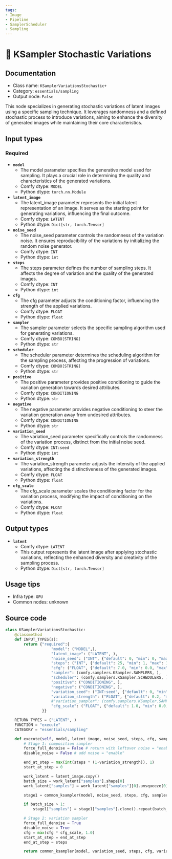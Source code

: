 ```yaml
---
tags:
- Image
- Pipeline
- SamplerScheduler
- Sampling
---
```


# 🔧 KSampler Stochastic Variations
## Documentation
- Class name: `KSamplerVariationsStochastic+`
- Category: `essentials/sampling`
- Output node: `False`

This node specializes in generating stochastic variations of latent images using a specific sampling technique. It leverages randomness and a defined stochastic process to introduce variations, aiming to enhance the diversity of generated images while maintaining their core characteristics.
## Input types
### Required
- **`model`**
    - The model parameter specifies the generative model used for sampling. It plays a crucial role in determining the quality and characteristics of the generated variations.
    - Comfy dtype: `MODEL`
    - Python dtype: `torch.nn.Module`
- **`latent_image`**
    - The latent_image parameter represents the initial latent representation of an image. It serves as the starting point for generating variations, influencing the final outcome.
    - Comfy dtype: `LATENT`
    - Python dtype: `Dict[str, torch.Tensor]`
- **`noise_seed`**
    - The noise_seed parameter controls the randomness of the variation noise. It ensures reproducibility of the variations by initializing the random noise generator.
    - Comfy dtype: `INT`
    - Python dtype: `int`
- **`steps`**
    - The steps parameter defines the number of sampling steps. It affects the degree of variation and the quality of the generated images.
    - Comfy dtype: `INT`
    - Python dtype: `int`
- **`cfg`**
    - The cfg parameter adjusts the conditioning factor, influencing the strength of the applied variations.
    - Comfy dtype: `FLOAT`
    - Python dtype: `float`
- **`sampler`**
    - The sampler parameter selects the specific sampling algorithm used for generating variations.
    - Comfy dtype: `COMBO[STRING]`
    - Python dtype: `str`
- **`scheduler`**
    - The scheduler parameter determines the scheduling algorithm for the sampling process, affecting the progression of variations.
    - Comfy dtype: `COMBO[STRING]`
    - Python dtype: `str`
- **`positive`**
    - The positive parameter provides positive conditioning to guide the variation generation towards desired attributes.
    - Comfy dtype: `CONDITIONING`
    - Python dtype: `str`
- **`negative`**
    - The negative parameter provides negative conditioning to steer the variation generation away from undesired attributes.
    - Comfy dtype: `CONDITIONING`
    - Python dtype: `str`
- **`variation_seed`**
    - The variation_seed parameter specifically controls the randomness of the variation process, distinct from the initial noise seed.
    - Comfy dtype: `INT:seed`
    - Python dtype: `int`
- **`variation_strength`**
    - The variation_strength parameter adjusts the intensity of the applied variations, affecting the distinctiveness of the generated images.
    - Comfy dtype: `FLOAT`
    - Python dtype: `float`
- **`cfg_scale`**
    - The cfg_scale parameter scales the conditioning factor for the variation process, modifying the impact of conditioning on the variations.
    - Comfy dtype: `FLOAT`
    - Python dtype: `float`
## Output types
- **`latent`**
    - Comfy dtype: `LATENT`
    - This output represents the latent image after applying stochastic variations, reflecting the enhanced diversity and creativity of the sampling process.
    - Python dtype: `Dict[str, torch.Tensor]`
## Usage tips
- Infra type: `GPU`
- Common nodes: unknown


## Source code
```python
class KSamplerVariationsStochastic:
    @classmethod
    def INPUT_TYPES(s):
        return {"required":{
                    "model": ("MODEL",),
                    "latent_image": ("LATENT", ),
                    "noise_seed": ("INT", {"default": 0, "min": 0, "max": 0xffffffffffffffff}),
                    "steps": ("INT", {"default": 25, "min": 1, "max": 10000}),
                    "cfg": ("FLOAT", {"default": 7.0, "min": 0.0, "max": 100.0, "step":0.1, "round": 0.01}),
                    "sampler": (comfy.samplers.KSampler.SAMPLERS, ),
                    "scheduler": (comfy.samplers.KSampler.SCHEDULERS, ),
                    "positive": ("CONDITIONING", ),
                    "negative": ("CONDITIONING", ),
                    "variation_seed": ("INT:seed", {"default": 0, "min": 0, "max": 0xffffffffffffffff}),
                    "variation_strength": ("FLOAT", {"default": 0.2, "min": 0.0, "max": 1.0, "step":0.05, "round": 0.01}),
                    #"variation_sampler": (comfy.samplers.KSampler.SAMPLERS, ),
                    "cfg_scale": ("FLOAT", {"default": 1.0, "min": 0.0, "max": 1.0, "step":0.05, "round": 0.01}),
                }}

    RETURN_TYPES = ("LATENT", )
    FUNCTION = "execute"
    CATEGORY = "essentials/sampling"

    def execute(self, model, latent_image, noise_seed, steps, cfg, sampler, scheduler, positive, negative, variation_seed, variation_strength, cfg_scale, variation_sampler="dpmpp_2m_sde"):
        # Stage 1: composition sampler
        force_full_denoise = False # return with leftover noise = "enable"
        disable_noise = False # add noise = "enable"

        end_at_step = max(int(steps * (1-variation_strength)), 1)
        start_at_step = 0

        work_latent = latent_image.copy()
        batch_size = work_latent["samples"].shape[0]
        work_latent["samples"] = work_latent["samples"][0].unsqueeze(0)

        stage1 = common_ksampler(model, noise_seed, steps, cfg, sampler, scheduler, positive, negative, work_latent, denoise=1.0, disable_noise=disable_noise, start_step=start_at_step, last_step=end_at_step, force_full_denoise=force_full_denoise)[0]

        if batch_size > 1:
            stage1["samples"] = stage1["samples"].clone().repeat(batch_size, 1, 1, 1)

        # Stage 2: variation sampler
        force_full_denoise = True
        disable_noise = True
        cfg = max(cfg * cfg_scale, 1.0)
        start_at_step = end_at_step
        end_at_step = steps

        return common_ksampler(model, variation_seed, steps, cfg, variation_sampler, scheduler, positive, negative, stage1, denoise=1.0, disable_noise=disable_noise, start_step=start_at_step, last_step=end_at_step, force_full_denoise=force_full_denoise)

```
